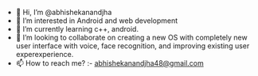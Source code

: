 - 👋 Hi, I’m @abhishekanandjha
- 👀 I’m interested in Android and web development 
- 🌱 I’m currently learning c++, android.
- 💞️ I’m looking to collaborate on creating a new OS with completely new user interface with voice, face recognition, and improving existing user experexperience.
- 📫 How to reach me? :- abhishekanandjha48@gmail.com

<!---
abhishekanandjha/abhishekanandjha is a ✨ special ✨ repository because its `README.md` (this file) appears on your GitHub profile.
You can click the Preview link to take a look at your changes.
--->
